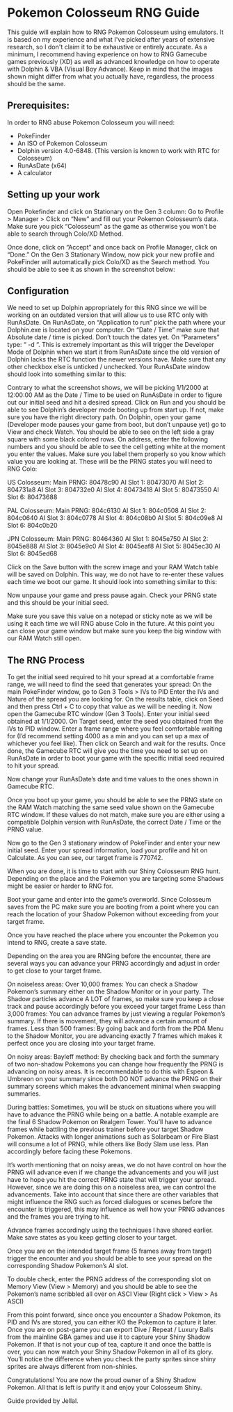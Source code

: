 # Pokemon Colosseum RNG Guide
 
This guide will explain how to RNG Pokemon Colosseum using emulators. It is based on my experience and what I've picked after years of extensive research, so I don't claim it to be exhaustive or entirely accurate. As a minimum, I recommend having experience on how to RNG Gamecube games previously (XD) as well as advanced knowledge on how to operate with Dolphin & VBA (Visual Boy Advance). Keep in mind that the images shown might differ from what you actually have, regardless, the process should be the same.

## Prerequisites:
In order to RNG abuse Pokemon Colosseum you will need:
* PokeFinder
* An ISO of Pokemon Colosseum
* Dolphin version 4.0-6848. (This version is known to work with RTC for Colosseum)
* RunAsDate (x64)
* A calculator


## Setting up your work
Open Pokefinder and click on Stationary on the Gen 3 column:
Go to Profile > Manager > Click on “New” and fill out your Pokemon Colosseum’s data. Make sure you pick “Colosseum” as the game as otherwise you won’t be able to search through Colo/XD Method.
    
Once done, click on “Accept” and once back on Profile Manager, click on “Done.”
On the Gen 3 Stationary Window, now pick your new profile and PokeFinder will automatically pick Colo/XD as the Search method. You should be able to see it as shown in the screenshot below:


## Configuration
We need to set up Dolphin appropriately for this RNG since we will be working on an outdated version that will allow us to use RTC only with RunAsDate.
On RunAsDate, on “Application to run” pick the path where your Dolphin.exe is located on your computer.
On “Date / Time” make sure that Absolute date / time is picked. Don’t touch the dates yet.
On “Parameters” type: “ -d “. This is extremely important as this will trigger the Developer Mode of Dolphin when we start it from RunAsDate since the old version of Dolphin lacks the RTC function the newer versions have. 
Make sure that any other checkbox else is unticked / unchecked.
Your RunAsDate window should look into something similar to this:


Contrary to what the screenshot shows, we will be picking 1/1/2000 at 12:00:00 AM as the Date / Time to be used on RunAsDate in order to figure out our initial seed and hit a desired spread. 
Click on Run and you should be able to see Dolphin’s developer mode booting up from start up. If not, make sure you have the right directory path.
On Dolphin, open your game (Developer mode pauses your game from boot, but don’t unpause yet) go to View and check Watch. You should be able to see on the left side a gray square with some black colored rows.
On address, enter the following numbers and you should be able to see the cell getting white at the moment you enter the values. Make sure you label them properly so you know which value you are looking at. These will be the PRNG states you will need to RNG Colo:

US Colosseum:
Main PRNG: 80478c90
AI Slot 1: 80473070
AI Slot 2: 804731a8
AI Slot 3: 804732e0
AI Slot 4: 80473418
AI Slot 5: 80473550
AI Slot 6: 80473688

PAL Colosseum:
Main PRNG: 804c6130
AI Slot 1: 804c0508
AI Slot 2: 804c0640
AI Slot 3: 804c0778
AI Slot 4: 804c08b0
AI Slot 5: 804c09e8
AI Slot 6: 804c0b20

JPN Colosseum:
Main PRNG: 80464360
AI Slot 1: 8045e750
AI Slot 2: 8045e888
AI Slot 3: 8045e9c0
AI Slot 4: 8045eaf8
AI Slot 5: 8045ec30
AI Slot 6: 8045ed68

Click on the Save button with the screw image and your RAM Watch table will be saved on Dolphin. This way, we do not have to re-enter these values each time we boot our game. It should look into something similar to this:

Now unpause your game and press pause again. Check your PRNG state and this should be your initial seed.

Make sure you save this value on a notepad or sticky note as we will be using it each time we will RNG abuse Colo in the future. At this point you can close your game window but make sure you keep the big window with our RAM Watch still open.

## The RNG Process
To get the initial seed required to hit your spread at a comfortable frame range, we will need to find the seed that generates your spread:
On the main PokeFinder window, go to Gen 3 Tools > IVs to PID
Enter the IVs and Nature of the spread you are looking for. 
On the results table, click on Seed and then press Ctrl + C to copy that value as we will be needing it.
Now open the Gamecube RTC window (Gen 3 Tools). Enter your initial seed obtained at 1/1/2000. On Target seed, enter the seed you obtained from the IVs to PID window. Enter a frame range where you feel comfortable waiting for (I’d recommend setting 4000 as a min and you can set up a max of whichever you feel like). Then click on Search and wait for the results.
Once done, the Gamecube RTC will give you the time you need to set up on RunAsDate in order to boot your game with the specific initial seed required to hit your spread. 

Now change your RunAsDate’s date and time values to the ones shown in Gamecube RTC.

Once you boot up your game, you should be able to see the PRNG state on the RAM Watch matching the same seed value shown on the Gamecube RTC window. If these values do not match, make sure you are either using a compatible Dolphin version with RunAsDate, the correct Date / Time or the PRNG value.

Now go to the Gen 3 stationary window of PokeFinder and enter your new initial seed. Enter your spread information, load your profile and hit on Calculate. As you can see, our target frame is 770742.



When you are done, it is time to start with our Shiny Colosseum RNG hunt. Depending on the place and the Pokemon you are targeting some Shadows might be easier or harder to RNG for. 

Boot your game and enter into the game’s overworld. Since Colosseum saves from the PC make sure you are booting from a point where you can reach the location of your Shadow Pokemon without exceeding from your target frame.




Once you have reached the place where you encounter the Pokemon you intend to RNG, create a save state.
    

    
Depending on the area you are RNGing before the encounter, there are several ways you can advance your PRNG accordingly and adjust in order to get close to your target frame.

On noiseless areas: 
Over 10,000 frames: You can check a Shadow Pokemon’s summary either on the Shadow Monitor or in your party. The Shadow particles advance A LOT of frames, so make sure you keep a close track and pause accordingly before you exceed your target frame
Less than 3,000 frames: You can advance frames by just viewing a regular Pokemon’s summary. If there is movement, they will advance a certain amount of frames.
Less than 500 frames: By going back and forth from the PDA Menu to the Shadow Monitor, you are advancing exactly 7 frames which makes it perfect once you are closing into your target frame.

On noisy areas:
Bayleff method: By checking back and forth the summary of two non-shadow Pokemons you can change how frequently the PRNG is advancing on noisy areas. It is recommendable to do this with Espeon & Umbreon on your summary since both DO NOT advance the PRNG on their summary screens which makes the advancement minimal when swapping summaries.

During battles:
Sometimes, you will be stuck on situations where you will have to advance the PRNG while being on a battle. A notable example are the final 6 Shadow Pokemon on Realgem Tower. You’ll have to advance frames while battling the previous trainer before your target Shadow Pokemon. Attacks with longer animations such as Solarbeam or Fire Blast will consume a lot of PRNG, while others like Body Slam use less. Plan accordingly before facing these Pokemons.


It’s worth mentioning that on noisy areas, we do not have control on how the PRNG will advance even if we change the advancements and you will just have to hope you hit the correct PRNG state that will trigger your spread. However, since we are doing this on a noiseless area, we can control the advancements. Take into account that since there are other variables that might influence the RNG such as forced dialogues or scenes before the encounter is triggered, this may influence as well how your PRNG advances and the frames you are trying to hit.

Advance frames accordingly using the techniques I have shared earlier. Make save states as you keep getting closer to your target.



Once you are on the intended target frame (5 frames away from target) trigger the encounter and you should be able to see your spread on the corresponding Shadow Pokemon’s AI slot. 

    

To double check, enter the PRNG address of the corresponding slot on Memory View (View > Memory) and you should be able to see the Pokemon’s name scribbled all over on ASCI View (Right click > View > As ASCI)

    

From this point forward, since once you encounter a Shadow Pokemon, its PID and IVs are stored, you can either KO the Pokemon to capture it later. Once you are on post-game you can export Dive / Repeat / Luxury Balls from the mainline GBA games and use it to capture your Shiny Shadow Pokemon.
If that is not your cup of tea, capture it and once the battle is over, you can now watch your Shiny Shadow Pokemon in all of its glory. You’ll notice the difference when you check the party sprites since shiny sprites are always different from non-shinies. 



Congratulations! You are now the proud owner of a Shiny Shadow Pokemon. All that is left is purify it and enjoy your Colosseum Shiny.

Guide provided by Jellal.
